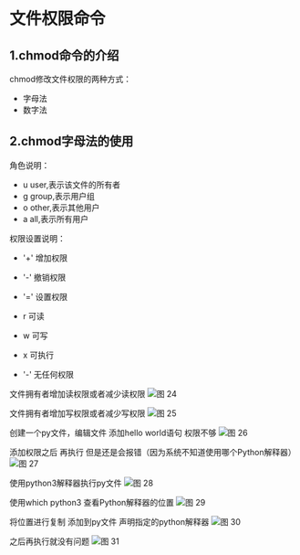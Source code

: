 # 文件权限命令

## 1.chmod命令的介绍

chmod修改文件权限的两种方式：
* 字母法
* 数字法
  

## 2.chmod字母法的使用

角色说明：

* u      user,表示该文件的所有者
* g      group,表示用户组
* o      other,表示其他用户
* a      all,表示所有用户

权限设置说明：

* '+'  增加权限
* '-' 撤销权限
* '=' 设置权限
  
* r  可读
* w  可写
* x  可执行
* '-' 无任何权限


文件拥有者增加读权限或者减少读权限
![图 24](../../images/73fa88770de44c1b7ef17df949b6bc5f2ef7a33636a3149e8a4965aa87ea57d1.png)  


文件拥有者增加写权限或者减少写权限
![图 25](../../images/c74fffce33244e305779e683ab46eaf1cf2957efa278bacef81a7fcfe7959b58.png)  


创建一个py文件，编辑文件  添加hello world语句 权限不够
![图 26](../../images/9443b184d51a964cdb71531f3490c3b562225e812f515ee6fd204589c1212457.png)  


添加权限之后 再执行 但是还是会报错（因为系统不知道使用哪个Python解释器）
![图 27](../../images/191da2514961890405ac32e9f0aeaab0ab835c7ac6ce288e52eb4becc6b12e75.png)  

使用python3解释器执行py文件
![图 28](../../images/d5758a3c7308f51763769d5db8382276b8df44941fc3dd39792b1a76af5a5fb0.png)  



使用which python3 查看Python解释器的位置
![图 29](../../images/1da287395f50d24283c6366146c1832e7bd553575d81ab542e2b722e624e58da.png)  

将位置进行复制 添加到py文件 声明指定的python解释器
![图 30](../../images/6356fa26a216368fc44b222cdfff559f1fddf8e2cb62f116a06532c09a6bf3a0.png)  



之后再执行就没有问题
![图 31](../../images/2a57e847bb34ec280a74d49efdd64130384eb4e9ce19f0786cd85bd42b5929c7.png)  



